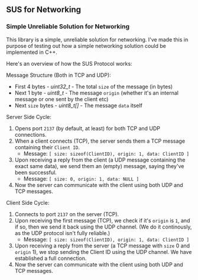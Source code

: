 ## SUS for Networking

### Simple Unreliable Solution for Networking

This library is a simple, unreliable solution for networking.
I've made this in purpose of testing out how a simple networking solution could be implemented in C++.

Here's an overview of how the SUS Protocol works:

Message Structure (Both in TCP and UDP):
- First 4 bytes     - *uint32_t*    - The total `size` of the message (in bytes)
- Next 1 byte       - *uint8_t*     - The message `origin` (whether it's an internal message or one sent by the client etc)
- Next `size` bytes - *uint8_t\[\]* - The message `data` itself

Server Side Cycle:
1. Opens port `2137` (by default, at least) for both TCP and UDP connections.
2. When a client connects (TCP), the server sends them a TCP message containing their `Client ID`.
	- Message: `[ size: sizeof(ClientID), origin: 1, data: ClientID ]`
3. Upon receiving a reply from the client (a UDP message containing the exact same data), we send them an (empty) message, saying they've been successful.
	- Message: `[ size: 0, origin: 1, data: NULL ]`
4. Now the server can communicate with the client using both UDP and TCP messages.

Client Side Cycle:
1. Connects to port `2137` on the server (TCP).
2. Upon receiving the first message (TCP), we check if it's `origin` is `1`, and if so, then we send it back using the UDP channel. (We do it continously, as the UDP protocol isn't fully reliable.)
	- Message: `[ size: sizeof(ClientID), origin: 1, data: ClientID ]`
3. Upon receiving a reply from the server (a TCP message with `size` 0 and `origin` 1), we stop sending the Client ID using the UDP channel. We have established a full connection.
4. Now the server can communicate with the client using both UDP and TCP messages.
